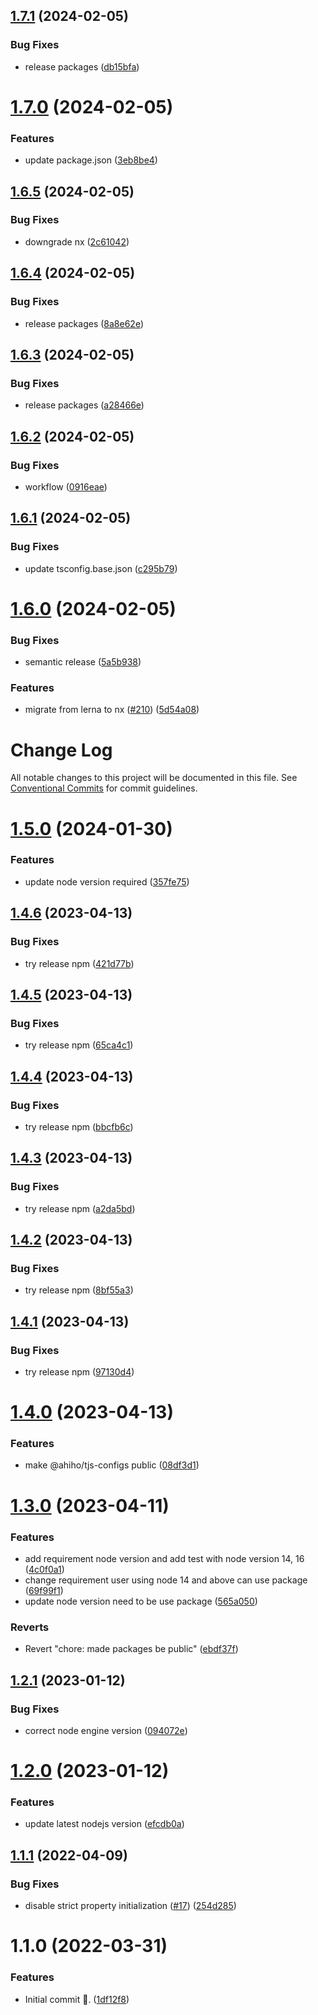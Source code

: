 ## [1.7.1](https://github.com/ahiho/tjs-configs/compare/@ahiho/tsconfig@1.7.0...@ahiho/tsconfig@1.7.1) (2024-02-05)


### Bug Fixes

* release packages ([db15bfa](https://github.com/ahiho/tjs-configs/commit/db15bfab881d5b0c8e0187490e8ad4a5c2ae9617))

# [1.7.0](https://github.com/ahiho/tjs-configs/compare/@ahiho/tsconfig@1.6.5...@ahiho/tsconfig@1.7.0) (2024-02-05)


### Features

* update package.json ([3eb8be4](https://github.com/ahiho/tjs-configs/commit/3eb8be4e58807fc7788695a40e506e416074cd0b))

## [1.6.5](https://github.com/ahiho/tjs-configs/compare/@ahiho/tsconfig@1.6.4...@ahiho/tsconfig@1.6.5) (2024-02-05)


### Bug Fixes

* downgrade nx ([2c61042](https://github.com/ahiho/tjs-configs/commit/2c61042dbfdaeda66db7fe4294bb1a42090e7c8f))

## [1.6.4](https://github.com/ahiho/tjs-configs/compare/@ahiho/tsconfig@1.6.3...@ahiho/tsconfig@1.6.4) (2024-02-05)


### Bug Fixes

* release packages ([8a8e62e](https://github.com/ahiho/tjs-configs/commit/8a8e62e13a02ac9483019fcd1501d012b77ea44f))

## [1.6.3](https://github.com/ahiho/tjs-configs/compare/@ahiho/tsconfig@1.6.2...@ahiho/tsconfig@1.6.3) (2024-02-05)


### Bug Fixes

* release packages ([a28466e](https://github.com/ahiho/tjs-configs/commit/a28466e2fa1109920dbfdd3c9cfb5744ce99a971))

## [1.6.2](https://github.com/ahiho/tjs-configs/compare/@ahiho/tsconfig@1.6.1...@ahiho/tsconfig@1.6.2) (2024-02-05)


### Bug Fixes

* workflow ([0916eae](https://github.com/ahiho/tjs-configs/commit/0916eae6627749200c5f8927c9e4d2a152c22c5a))

## [1.6.1](https://github.com/ahiho/tjs-configs/compare/@ahiho/tsconfig@1.6.0...@ahiho/tsconfig@1.6.1) (2024-02-05)


### Bug Fixes

* update tsconfig.base.json ([c295b79](https://github.com/ahiho/tjs-configs/commit/c295b7910d9902a6ebb668a46ca882a4110aea27))

# [1.6.0](https://github.com/ahiho/tjs-configs/compare/@ahiho/tsconfig@1.5.0...@ahiho/tsconfig@1.6.0) (2024-02-05)


### Bug Fixes

* semantic release ([5a5b938](https://github.com/ahiho/tjs-configs/commit/5a5b938c5741b15ab79c24f8d09b5d3549e36007))


### Features

* migrate from lerna to nx ([#210](https://github.com/ahiho/tjs-configs/issues/210)) ([5d54a08](https://github.com/ahiho/tjs-configs/commit/5d54a08e10c496ed5bbafb07eb2c050001866ffb))

# Change Log

All notable changes to this project will be documented in this file.
See [Conventional Commits](https://conventionalcommits.org) for commit guidelines.

# [1.5.0](https://github.com/ahiho/tjs-configs/compare/@ahiho/tsconfig@1.4.6...@ahiho/tsconfig@1.5.0) (2024-01-30)


### Features

* update node version required ([357fe75](https://github.com/ahiho/tjs-configs/commit/357fe75f8ce196279ebabf18527dd034e7e6be71))





## [1.4.6](https://github.com/ahiho/tjs-configs/compare/@ahiho/tsconfig@1.4.5...@ahiho/tsconfig@1.4.6) (2023-04-13)


### Bug Fixes

* try release npm ([421d77b](https://github.com/ahiho/tjs-configs/commit/421d77be395e92a00b04c214b714c02871063ba0))





## [1.4.5](https://github.com/ahiho/tjs-configs/compare/@ahiho/tsconfig@1.4.4...@ahiho/tsconfig@1.4.5) (2023-04-13)


### Bug Fixes

* try release npm ([65ca4c1](https://github.com/ahiho/tjs-configs/commit/65ca4c1d7b5ae5734c0a06eeb3f83d3c265ff036))





## [1.4.4](https://github.com/ahiho/tjs-configs/compare/@ahiho/tsconfig@1.4.3...@ahiho/tsconfig@1.4.4) (2023-04-13)


### Bug Fixes

* try release npm ([bbcfb6c](https://github.com/ahiho/tjs-configs/commit/bbcfb6c9f5a723c88d512a3ec9af142024158bab))





## [1.4.3](https://github.com/ahiho/tjs-configs/compare/@ahiho/tsconfig@1.4.2...@ahiho/tsconfig@1.4.3) (2023-04-13)


### Bug Fixes

* try release npm ([a2da5bd](https://github.com/ahiho/tjs-configs/commit/a2da5bd448f7ae09fbb14649e14913bf85e2b515))





## [1.4.2](https://github.com/ahiho/tjs-configs/compare/@ahiho/tsconfig@1.4.1...@ahiho/tsconfig@1.4.2) (2023-04-13)


### Bug Fixes

* try release npm ([8bf55a3](https://github.com/ahiho/tjs-configs/commit/8bf55a3132d09f011fdefd19df1766db476ab4ca))





## [1.4.1](https://github.com/ahiho/tjs-configs/compare/@ahiho/tsconfig@1.4.0...@ahiho/tsconfig@1.4.1) (2023-04-13)


### Bug Fixes

* try release npm ([97130d4](https://github.com/ahiho/tjs-configs/commit/97130d487530b669209068a19be7ec7343a95050))





# [1.4.0](https://github.com/ahiho/tjs-configs/compare/@ahiho/tsconfig@1.3.0...@ahiho/tsconfig@1.4.0) (2023-04-13)


### Features

* make @ahiho/tjs-configs public ([08df3d1](https://github.com/ahiho/tjs-configs/commit/08df3d11bb3274ac7694443f28ab336ffad68f3b))





# [1.3.0](https://github.com/ahiho/tjs-configs/compare/@ahiho/tsconfig@1.2.1...@ahiho/tsconfig@1.3.0) (2023-04-11)


### Features

* add requirement node version and add test with node version 14, 16 ([4c0f0a1](https://github.com/ahiho/tjs-configs/commit/4c0f0a106baee0625744ea746231dfc48268fe2b))
* change requirement user using node 14 and above can use package ([69f99f1](https://github.com/ahiho/tjs-configs/commit/69f99f13c2fb2924ef3cc540edaf93186fcc97b8))
* update node version need to be use package ([565a050](https://github.com/ahiho/tjs-configs/commit/565a050bd12aff7bebb626680270da1dd03ecb5c))


### Reverts

* Revert "chore: made packages be public" ([ebdf37f](https://github.com/ahiho/tjs-configs/commit/ebdf37f920a34c0eff0a979ea7ad9b4598d9cdc7))





## [1.2.1](https://github.com/ahiho/tjs-configs/compare/@ahiho/tsconfig@1.2.0...@ahiho/tsconfig@1.2.1) (2023-01-12)


### Bug Fixes

* correct node engine version ([094072e](https://github.com/ahiho/tjs-configs/commit/094072e351e28db9b469d52b113cdf55db973ea4))





# [1.2.0](https://github.com/ahiho/tjs-configs/compare/@ahiho/tsconfig@1.1.1...@ahiho/tsconfig@1.2.0) (2023-01-12)


### Features

* update latest nodejs version ([efcdb0a](https://github.com/ahiho/tjs-configs/commit/efcdb0adcca89553392ea5090dcda786e9d0c87b))





## [1.1.1](https://github.com/ahiho/tjs-configs/compare/@ahiho/tsconfig@1.1.0...@ahiho/tsconfig@1.1.1) (2022-04-09)


### Bug Fixes

* disable strict property initialization ([#17](https://github.com/ahiho/tjs-configs/issues/17)) ([254d285](https://github.com/ahiho/tjs-configs/commit/254d2853d0934040fc37194541a196a8c2aab6e8))





# 1.1.0 (2022-03-31)


### Features

* Initial commit 🎉. ([1df12f8](https://github.com/ahiho/tjs-configs/commit/1df12f8eca7656a75083eab734b89768d138dbae))
